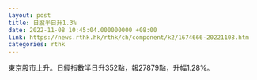 ```yaml
---
layout: post
title: 日股半日升1.3%
date: 2022-11-08 10:45:04.000000000 +08:00
link: https://news.rthk.hk/rthk/ch/component/k2/1674666-20221108.htm
categories: rthk
---
```


東京股市上升。日經指數半日升352點，報27879點，升幅1.28%。
